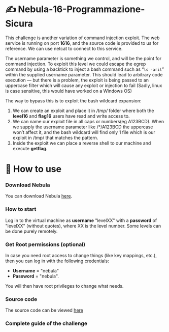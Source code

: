 # ✍ Nebula-16-Programmazione-Sicura

This challenge is another variation of command injection exploit. The web service is running on port **1616**, and the source code is provided to us for reference. We can use netcat to connect to this service.

The username parameter is something we control, and will be the point for command injection. To exploit this level we could escape the egrep command by using a backtick to inject a bash command such as “`ls -aril`” within the supplied username parameter. This should lead to arbitrary code execution — but there is a problem, the exploit is being passed to an uppercase filter which will cause any exploit or injection to fail (Sadly, linux is case sensitive, this would have worked on a Windows OS)

The way to bypass this is to exploit the bash wildcard expansion: 
1. We can create an exploit and place it in */tmp/* folder where both the **level16** and **flag16** users have read and write access to. 
2. We can name our exploit file in all caps or numbers(eg A123BCD). When we supply the username parameter like /*/A123BCD the uppercase won’t affect it, and the bash wildcard will find only 1 file which is our exploit in /tmp/ that matches the pattern. 
3. Inside the exploit we can place a reverse shell to our machine and execute **getflag**.

# 🏁 How to use

### Download Nebula
You can download Nebula [here](https://exploit.education/downloads/).

### How to start
Log in to the virtual machine as **username** "levelXX" with a **password** of "levelXX" (without quotes), where XX is the level number. Some levels can be done purely remotely.

### Get Root permissions (optional)
In case you need root access to change things (like key mappings, etc.), then you can log in with the following credentials:
* **Username** = "nebula" 
* **Password** = "nebula".

You will then have root privileges to change what needs.

### Source code
The source code can be viewed [here](https://github.com/xzan8189/Nebula-16-Programmazione-Sicura/)

### Complete guide of the challenge
